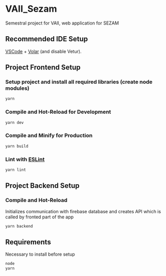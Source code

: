 # VAII_Sezam
Semestral project for VAII, web application for SEZAM

## Recommended IDE Setup

[VSCode](https://code.visualstudio.com/) + [Volar](https://marketplace.visualstudio.com/items?itemName=Vue.volar) (and disable Vetur).

## Project Frontend Setup

### Setup project and install all required libraries (create node modules)
```sh
yarn
```

### Compile and Hot-Reload for Development

```sh
yarn dev
```

### Compile and Minify for Production

```sh
yarn build
```

### Lint with [ESLint](https://eslint.org/)

```sh
yarn lint
```

## Project Backend Setup

### Compile and Hot-Reload

Initializes communication with firebase database and creates API which is called by fronted part of the app

```sh
yarn backend
```

## Requirements

Necessary to install before setup

```sh
node
yarn
```
